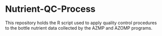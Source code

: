 # Nutrient-QC-Process
This repository holds the R script used to apply quality control procedures to the bottle nutrient data collected by the AZMP and AZOMP programs. 

